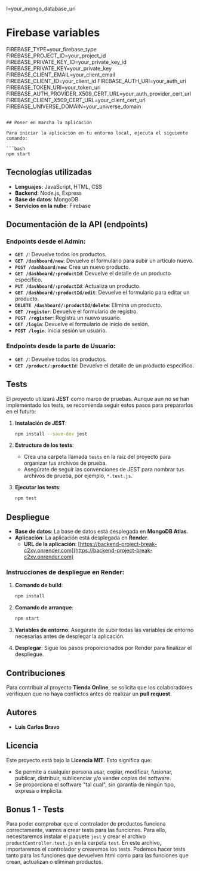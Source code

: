 I=your_mongo_database_uri

# Firebase variables
FIREBASE_TYPE=your_firebase_type
FIREBASE_PROJECT_ID=your_project_id
FIREBASE_PRIVATE_KEY_ID=your_private_key_id
FIREBASE_PRIVATE_KEY=your_private_key
FIREBASE_CLIENT_EMAIL=your_client_email
FIREBASE_CLIENT_ID=your_client_id
FIREBASE_AUTH_URI=your_auth_uri
FIREBASE_TOKEN_URI=your_token_uri
FIREBASE_AUTH_PROVIDER_X509_CERT_URL=your_auth_provider_cert_url
FIREBASE_CLIENT_X509_CERT_URL=your_client_cert_url
FIREBASE_UNIVERSE_DOMAIN=your_universe_domain
```

## Poner en marcha la aplicación

Para iniciar la aplicación en tu entorno local, ejecuta el siguiente comando:

```bash
npm start
```

## Tecnologías utilizadas

- **Lenguajes**: JavaScript, HTML, CSS
- **Backend**: Node.js, Express
- **Base de datos**: MongoDB
- **Servicios en la nube**: Firebase

## Documentación de la API (endpoints)

### Endpoints desde el Admin:

- **`GET /`**: Devuelve todos los productos.
- **`GET /dashboard/new`**: Devuelve el formulario para subir un artículo nuevo.
- **`POST /dashboard/new`**: Crea un nuevo producto.
- **`GET /dashboard/:productId`**: Devuelve el detalle de un producto específico.
- **`PUT /dashboard/:productId`**: Actualiza un producto.
- **`GET /dashboard/:productId/edit`**: Devuelve el formulario para editar un producto.
- **`DELETE /dashboard/:productId/delete`**: Elimina un producto.
- **`GET /register`**: Devuelve el formulario de registro.
- **`POST /register`**: Registra un nuevo usuario.
- **`GET /login`**: Devuelve el formulario de inicio de sesión.
- **`POST /login`**: Inicia sesión un usuario.

### Endpoints desde la parte de Usuario:

- **`GET /`**: Devuelve todos los productos.
- **`GET /product/:productId`**: Devuelve el detalle de un producto específico.

## Tests

El proyecto utilizará **JEST** como marco de pruebas. Aunque aún no se han implementado los tests, se recomienda seguir estos pasos para prepararlos en el futuro:

1. **Instalación de JEST**:
   ```bash
   npm install --save-dev jest
   ```

2. **Estructura de los tests**:
   - Crea una carpeta llamada `tests` en la raíz del proyecto para organizar tus archivos de prueba.
   - Asegúrate de seguir las convenciones de JEST para nombrar tus archivos de prueba, por ejemplo, `*.test.js`.

3. **Ejecutar los tests**:
   ```bash
   npm test
   ```

## Despliegue

- **Base de datos**: La base de datos está desplegada en **MongoDB Atlas**.
- **Aplicación**: La aplicación está desplegada en **Render**.
  - **URL de la aplicación**: [https://backend-project-break-c2xv.onrender.com](https://backend-project-break-c2xv.onrender.com)

### Instrucciones de despliegue en Render:
1. **Comando de build**:
   ```bash
   npm install
   ```

2. **Comando de arranque**:
   ```bash
   npm start
   ```

3. **Variables de entorno**: Asegúrate de subir todas las variables de entorno necesarias antes de desplegar la aplicación.

4. **Desplegar**: Sigue los pasos proporcionados por Render para finalizar el despliegue.

## Contribuciones

Para contribuir al proyecto **Tienda Online**, se solicita que los colaboradores verifiquen que no haya conflictos antes de realizar un **pull request**.

## Autores

- **Luis Carlos Bravo**

## Licencia

Este proyecto está bajo la **Licencia MIT**. Esto significa que:

- Se permite a cualquier persona usar, copiar, modificar, fusionar, publicar, distribuir, sublicenciar y/o vender copias del software.
- Se proporciona el software "tal cual", sin garantía de ningún tipo, expresa o implícita.


## Bonus 1 - Tests

Para poder comprobar que el controlador de productos funciona correctamente, vamos a crear tests para las funciones. Para ello, necesitaremos instalar el paquete `jest` y crear el archivo `productController.test.js` en la carpeta `test`. En este archivo, importaremos el controlador y crearemos los tests. Podemos hacer tests tanto para las funciones que devuelven html como para las funciones que crean, actualizan o eliminan productos.





